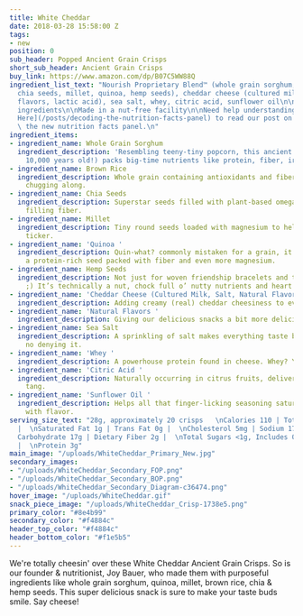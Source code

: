 ```yaml
---
title: White Cheddar
date: 2018-03-28 15:58:00 Z
tags:
- new
position: 0
sub_header: Popped Ancient Grain Crisps
short_sub_header: Ancient Grain Crisps
buy_link: https://www.amazon.com/dp/B07C5WW88Q
ingredient_list_text: "Nourish Proprietary Blend™ (whole grain sorghum, brown rice,
  chia seeds, millet, quinoa, hemp seeds), cheddar cheese (cultured milk, salt, natural
  flavors, lactic acid), sea salt, whey, citric acid, sunflower oil\n\nContains: milk
  ingredients\n\nMade in a nut-free facility\n\nNeed help understanding?   \n[Click
  Here](/posts/decoding-the-nutrition-facts-panel) to read our post on how to read
  \ the new nutrition facts panel.\n"
ingredient_items:
- ingredient_name: Whole Grain Sorghum
  ingredient_description: 'Resembling teeny-tiny popcorn, this ancient grain (think:
    10,000 years old!) packs big-time nutrients like protein, fiber, iron, and antioxidants.'
- ingredient_name: Brown Rice
  ingredient_description: Whole grain containing antioxidants and fiber to keep you
    chugging along.
- ingredient_name: Chia Seeds
  ingredient_description: Superstar seeds filled with plant-based omega-3 fats and
    filling fiber.
- ingredient_name: Millet
  ingredient_description: Tiny round seeds loaded with magnesium to help protect your
    ticker.
- ingredient_name: 'Quinoa '
  ingredient_description: Quin-what? commonly mistaken for a grain, it’s actually
    a protein-rich seed packed with fiber and even more magnesium.
- ingredient_name: Hemp Seeds
  ingredient_description: Not just for woven friendship bracelets and that other thing
    ;) It’s technically a nut, chock full o’ nutty nutrients and heart healthy fats.
- ingredient_name: 'Cheddar Cheese (Cultured Milk, Salt, Natural Flavors, Lactic Acid) '
  ingredient_description: Adding creamy (real) cheddar cheesiness to every bite.
- ingredient_name: 'Natural Flavors '
  ingredient_description: Giving our delicious snacks a bit more delicious oomph.
- ingredient_name: Sea Salt
  ingredient_description: A sprinkling of salt makes everything taste better, there’s
    no denying it.
- ingredient_name: 'Whey '
  ingredient_description: A powerhouse protein found in cheese. Whey? Yes, whey.
- ingredient_name: 'Citric Acid '
  ingredient_description: Naturally occurring in citrus fruits, delivering some lip-smacking
    tang.
- ingredient_name: 'Sunflower Oil '
  ingredient_description: Helps all that finger-licking seasoning saturate each crisp
    with flavor.
serving_size_text: "28g, approximately 20 crisps   \nCalories 110 | Total Fat 4.5g
  |  \nSaturated Fat 1g | Trans Fat 0g |  \nCholesterol 5mg | Sodium 170mg |  \nTotal
  Carbohydrate 17g | Dietary Fiber 2g |  \nTotal Sugars <1g, Includes 0g Added Sugars
  |  \nProtein 3g"
main_image: "/uploads/WhiteCheddar_Primary_New.jpg"
secondary_images:
- "/uploads/WhiteCheddar_Secondary_FOP.png"
- "/uploads/WhiteCheddar_Secondary_BOP.png"
- "/uploads/WhiteCheddar_Secondary_Diagram-c36474.png"
hover_image: "/uploads/WhiteCheddar.gif"
snack_piece_image: "/uploads/WhiteCheddar_Crisp-1738e5.png"
primary_color: "#8e4b99"
secondary_color: "#f4884c"
header_top_color: "#f4884c"
header_bottom_color: "#f1e5b5"
---
```


We're totally cheesin' over these White Cheddar Ancient Grain Crisps. So is our founder & nutritionist, Joy Bauer, who made them with purposeful ingredients like whole grain sorghum, quinoa, millet, brown rice, chia & hemp seeds. This super delicious snack is sure to make your taste buds smile. Say cheese!